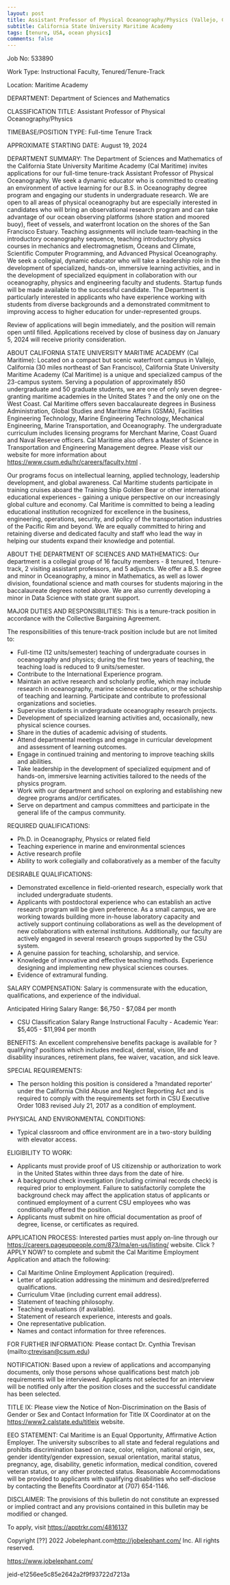 ```yaml
---
layout: post
title: Assistant Professor of Physical Oceanography/Physics (Vallejo, California)
subtitle: California State University Maritime Academy
tags: [tenure, USA, ocean physics]
comments: false
---
```

Job No: 533890

Work Type: Instructional Faculty, Tenured/Tenure-Track

Location: Maritime Academy

DEPARTMENT: Department of Sciences and Mathematics

CLASSIFICATION TITLE: Assistant Professor of Physical Oceanography/Physics

TIMEBASE/POSITION TYPE: Full-time Tenure Track

APPROXIMATE STARTING DATE: August 19, 2024

DEPARTMENT SUMMARY: The Department of Sciences and Mathematics of the California State University Maritime Academy (Cal Maritime) invites applications for our full-time tenure-track Assistant Professor of Physical Oceanography. We seek a dynamic educator who is committed to creating an environment of active learning for our B.S. in Oceanography degree program and engaging our students in undergraduate research. We are open to all areas of physical oceanography but are especially interested in candidates who will bring an observational research program and can take advantage of our ocean observing platforms (shore station and moored buoy), fleet of vessels, and waterfront location on the shores of the San Francisco Estuary. Teaching assignments will include team-teaching in the introductory oceanography sequence, teaching introductory physics courses in mechanics and electromagnetism, Oceans and Climate, Scientific Computer Programming, and Advanced Physical Oceanography. We seek a collegial, dynamic educator who will take a leadership role in the development of specialized, hands-on, immersive learning activities, and in the development of specialized equipment in collaboration with our oceanography, physics and engineering faculty and students. Startup funds will be made available to the successful candidate. The Department is particularly interested in applicants who have experience working with students from diverse backgrounds and a demonstrated commitment to improving access to higher education for under-represented groups.

Review of applications will begin immediately, and the position will remain open until filled. Applications received by close of business day on January 5, 2024 will receive priority consideration.

ABOUT CALIFORNIA STATE UNIVERSITY MARITIME ACADEMY (Cal Maritime): Located on a compact but scenic waterfront campus in Vallejo, California (30 miles northeast of San Francisco), California State University Maritime Academy (Cal Maritime) is a unique and specialized campus of the 23-campus system. Serving a population of approximately 850 undergraduate and 50 graduate students, we are one of only seven degree-granting maritime academies in the United States ? and the only one on the West Coast. Cal Maritime offers seven baccalaureate degrees in Business Administration, Global Studies and Maritime Affairs (GSMA), Facilities Engineering Technology, Marine Engineering Technology, Mechanical Engineering, Marine Transportation, and Oceanography. The undergraduate curriculum includes licensing programs for Merchant Marine, Coast Guard and Naval Reserve officers. Cal Maritime also offers a Master of Science in Transportation and Engineering Management degree. Please visit our website for more information about https://www.csum.edu/hr/careers/faculty.html .

Our programs focus on intellectual learning, applied technology, leadership development, and global awareness. Cal Maritime students participate in training cruises aboard the Training Ship Golden Bear or other international educational experiences - gaining a unique perspective on our increasingly global culture and economy. Cal Maritime is committed to being a leading educational institution recognized for excellence in the business, engineering, operations, security, and policy of the transportation industries of the Pacific Rim and beyond. We are equally committed to hiring and retaining diverse and dedicated faculty and staff who lead the way in helping our students expand their knowledge and potential.

ABOUT THE DEPARTMENT OF SCIENCES AND MATHEMATICS: Our department is a collegial group of 16 faculty members - 8 tenured, 1 tenure-track, 2 visiting assistant professors, and 5 adjuncts. We offer a B.S. degree and minor in Oceanography, a minor in Mathematics, as well as lower division, foundational science and math courses for students majoring in the baccalaureate degrees noted above. We are also currently developing a minor in Data Science with state grant support.

MAJOR DUTIES AND RESPONSIBILITIES: This is a tenure-track position in accordance with the Collective Bargaining Agreement.

The responsibilities of this tenure-track position include but are not limited to:

- Full-time (12 units/semester) teaching of undergraduate courses in oceanography and physics; during the first two years of teaching, the teaching load is reduced to 9 units/semester.
- Contribute to the International Experience program.
- Maintain an active research and scholarly profile, which may include research in oceanography, marine science education, or the scholarship of teaching and learning. Participate and contribute to professional organizations and societies.
- Supervise students in undergraduate oceanography research projects.
- Development of specialized learning activities and, occasionally, new physical science courses.
- Share in the duties of academic advising of students.
- Attend departmental meetings and engage in curricular development and assessment of learning outcomes.
- Engage in continued training and mentoring to improve teaching skills and abilities.
- Take leadership in the development of specialized equipment and of hands-on, immersive learning activities tailored to the needs of the physics program.
- Work with our department and school on exploring and establishing new degree programs and/or certificates.
- Serve on department and campus committees and participate in the general life of the campus community.

REQUIRED QUALIFICATIONS:

- Ph.D. in Oceanography, Physics or related field
- Teaching experience in marine and environmental sciences
- Active research profile
- Ability to work collegially and collaboratively as a member of the faculty

DESIRABLE QUALIFICATIONS:

- Demonstrated excellence in field-oriented research, especially work that included undergraduate students.
- Applicants with postdoctoral experience who can establish an active research program will be given preference. As a small campus, we are working towards building more in-house laboratory capacity and actively support continuing collaborations as well as the development of new collaborations with external institutions. Additionally, our faculty are actively engaged in several research groups supported by the CSU system.
- A genuine passion for teaching, scholarship, and service.
- Knowledge of innovative and effective teaching methods. Experience designing and implementing new physical sciences courses.
- Evidence of extramural funding.

SALARY COMPENSATION: Salary is commensurate with the education, qualifications, and experience of the individual.

Anticipated Hiring Salary Range: $6,750 - $7,084 per month

- CSU Classification Salary Range Instructional Faculty - Academic Year: $5,405 - $11,994 per month

BENEFITS: An excellent comprehensive benefits package is available for \?qualifying\? positions which includes medical, dental, vision, life and disability insurances, retirement plans, fee waiver, vacation, and sick leave.

SPECIAL REQUIREMENTS:

- The person holding this position is considered a ?mandated reporter' under the California Child Abuse and Neglect Reporting Act and is required to comply with the requirements set forth in CSU Executive Order 1083 revised July 21, 2017 as a condition of employment.

PHYSICAL AND ENVIRONMENTAL CONDITIONS:

- Typical classroom and office environment are in a two-story building with elevator access.

ELIGIBILITY TO WORK:

- Applicants must provide proof of US citizenship or authorization to work in the United States within three days from the date of hire.
- A background check investigation (including criminal records check) is required prior to employment. Failure to satisfactorily complete the background check may affect the application status of applicants or continued employment of a current CSU employees who was conditionally offered the position.
- Applicants must submit on hire official documentation as proof of degree, license, or certificates as required.

APPLICATION PROCESS: Interested parties must apply on-line through our https://careers.pageuppeople.com/873/ma/en-us/listing/ website. Click \?APPLY NOW\? to complete and submit the Cal Maritime Employment Application and attach the following:

- Cal Maritime Online Employment Application (required).
- Letter of application addressing the minimum and desired/preferred qualifications.
- Curriculum Vitae (including current email address).
- Statement of teaching philosophy.
- Teaching evaluations (if available).
- Statement of research experience, interests and goals.
- One representative publication.
- Names and contact information for three references.

FOR FURTHER INFORMATION: Please contact Dr. Cynthia Trevisan (mailto:ctrevisan@csum.edu)

NOTIFICATION: Based upon a review of applications and accompanying documents, only those persons whose qualifications best match job requirements will be interviewed. Applicants not selected for an interview will be notified only after the position closes and the successful candidate has been selected.

TITLE IX: Please view the Notice of Non-Discrimination on the Basis of Gender or Sex and Contact Information for Title IX Coordinator at on the https://www2.calstate.edu/titleix website.

EEO STATEMENT: Cal Maritime is an Equal Opportunity, Affirmative Action Employer. The university subscribes to all state and federal regulations and prohibits discrimination based on race, color, religion, national origin, sex, gender identity/gender expression, sexual orientation, marital status, pregnancy, age, disability, genetic information, medical condition, covered veteran status, or any other protected status. Reasonable Accommodations will be provided to applicants with qualifying disabilities who self-disclose by contacting the Benefits Coordinator at (707) 654-1146.

DISCLAIMER: The provisions of this bulletin do not constitute an expressed or implied contract and any provisions contained in this bulletin may be modified or changed.

To apply, visit https://apptrkr.com/4816137

Copyright [??] 2022 Jobelephant.com<http://jobelephant.com/> Inc. All rights reserved.

https://www.jobelephant.com/

jeid-e1256ee5c85e2642a2f9f93722d7213a
